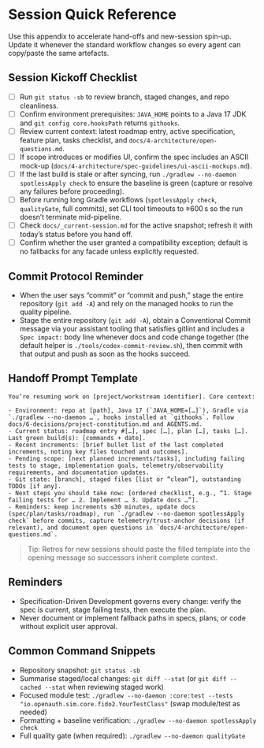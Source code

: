# Session Quick Reference

Use this appendix to accelerate hand-offs and new-session spin-up. Update it whenever the standard workflow changes so every agent can copy/paste the same artefacts.

## Session Kickoff Checklist
- [ ] Run `git status -sb` to review branch, staged changes, and repo cleanliness.
- [ ] Confirm environment prerequisites: `JAVA_HOME` points to a Java 17 JDK and `git config core.hooksPath` returns `githooks`.
- [ ] Review current context: latest roadmap entry, active specification, feature plan, tasks checklist, and `docs/4-architecture/open-questions.md`.
- [ ] If scope introduces or modifies UI, confirm the spec includes an ASCII mock-up (`docs/4-architecture/spec-guidelines/ui-ascii-mockups.md`).
- [ ] If the last build is stale or after syncing, run `./gradlew --no-daemon spotlessApply check` to ensure the baseline is green (capture or resolve any failures before proceeding).
- [ ] Before running long Gradle workflows (`spotlessApply check`, `qualityGate`, full commits), set CLI tool timeouts to ≥600 s so the run doesn’t terminate mid-pipeline.
- [ ] Check `docs/_current-session.md` for the active snapshot; refresh it with today’s status before you hand off.
- [ ] Confirm whether the user granted a compatibility exception; default is no fallbacks for any facade unless explicitly requested.

## Commit Protocol Reminder
- When the user says “commit” or “commit and push,” stage the entire repository (`git add -A`) and rely on the managed hooks to run the quality pipeline.
- Stage the entire repository (`git add -A`), obtain a Conventional Commit message via your assistant tooling that satisfies gitlint and includes a `Spec impact:` body line whenever docs and code change together (the default helper is `./tools/codex-commit-review.sh`), then commit with that output and push as soon as the hooks succeed.

## Handoff Prompt Template
```
You’re resuming work on [project/workstream identifier]. Core context:

- Environment: repo at [path], Java 17 (`JAVA_HOME=[…]`), Gradle via `./gradlew --no-daemon …`, hooks installed at `githooks`. Follow docs/6-decisions/project-constitution.md and AGENTS.md.
- Current status: roadmap entry #[…], spec […], plan […], tasks […]. Last green build(s): [commands + date].
- Recent increments: [brief bullet list of the last completed increments, noting key files touched and outcomes].
- Pending scope: [next planned increments/tasks], including failing tests to stage, implementation goals, telemetry/observability requirements, and documentation updates.
- Git state: [branch], staged files [list or “clean”], outstanding TODOs [if any].
- Next steps you should take now: [ordered checklist, e.g., “1. Stage failing tests for … 2. Implement … 3. Update docs …”].
- Reminders: keep increments ≤30 minutes, update docs (spec/plan/tasks/roadmap), run `./gradlew --no-daemon spotlessApply check` before commits, capture telemetry/trust-anchor decisions (if relevant), and document open questions in `docs/4-architecture/open-questions.md`.
```
    
> Tip: Retros for new sessions should paste the filled template into the opening message so successors inherit complete context.

## Reminders
- Specification-Driven Development governs every change: verify the spec is current, stage failing tests, then execute the plan.
- Never document or implement fallback paths in specs, plans, or code without explicit user approval.

## Common Command Snippets
- Repository snapshot: `git status -sb`
- Summarise staged/local changes: `git diff --stat` (or `git diff --cached --stat` when reviewing staged work)
- Focused module test: `./gradlew --no-daemon :core:test --tests "io.openauth.sim.core.fido2.YourTestClass"` (swap module/test as needed)
- Formatting + baseline verification: `./gradlew --no-daemon spotlessApply check`
- Full quality gate (when required): `./gradlew --no-daemon qualityGate`
